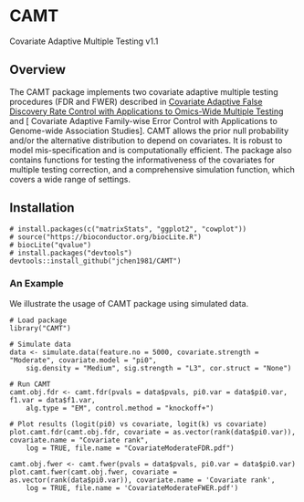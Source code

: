 # CAMT
Covariate Adaptive Multiple Testing v1.1

## Overview
The CAMT package implements two covariate adaptive multiple testing procedures (FDR and FWER) described in [Covariate Adaptive False Discovery Rate Control with
Applications to Omics-Wide Multiple Testing](https://arxiv.org/abs/1909.04811) and [ Covariate Adaptive Family-wise Error Control with Applications to Genome-wide Association Studies]. CAMT allows  the prior null probability and/or the alternative distribution to depend on covariates. 
It is robust to model mis-specification and is computationally efficient. The package also contains functions for testing the
informativeness of the covariates for multiple testing correction, and a comprehensive simulation function, which covers a wide range of settings.

## Installation         

```
# install.packages(c("matrixStats", "ggplot2", "cowplot"))
# source("https://bioconductor.org/biocLite.R")
# biocLite("qvalue")
# install.packages("devtools")
devtools::install_github("jchen1981/CAMT")
```



### An Example
We illustrate the usage of CAMT package using simulated data.

```
# Load package
library("CAMT")

# Simulate data
data <- simulate.data(feature.no = 5000, covariate.strength = "Moderate", covariate.model = "pi0",
	sig.density = "Medium", sig.strength = "L3", cor.struct = "None")
  
# Run CAMT  
camt.obj.fdr <- camt.fdr(pvals = data$pvals, pi0.var = data$pi0.var, f1.var = data$f1.var, 
	alg.type = "EM", control.method = "knockoff+")
  
# Plot results (logit(pi0) vs covariate, logit(k) vs covariate)
plot.camt.fdr(camt.obj.fdr, covariate = as.vector(rank(data$pi0.var)), covariate.name = "Covariate rank",
	log = TRUE, file.name = "CovariateModerateFDR.pdf")

camt.obj.fwer <- camt.fwer(pvals = data$pvals, pi0.var = data$pi0.var)
plot.camt.fwer(camt.obj.fwer, covariate = as.vector(rank(data$pi0.var)), covariate.name = 'Covariate rank',
    log = TRUE, file.name = 'CovariateModerateFWER.pdf')	
  
```


